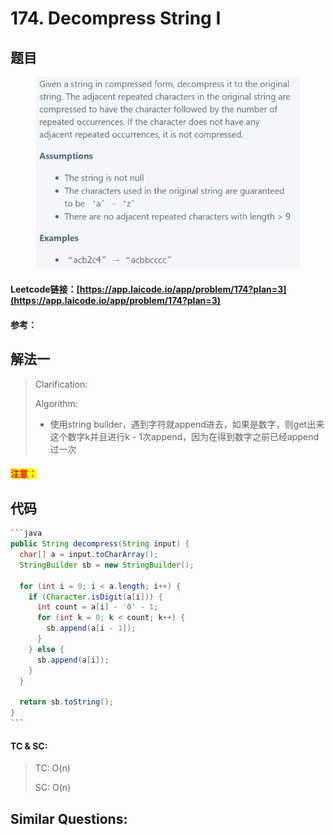 # 174. Decompress String I

## 题目

<figure><img src="../../.gitbook/assets/image (7) (2).png" alt=""><figcaption></figcaption></figure>

#### Leetcode链接：[https://app.laicode.io/app/problem/174?plan=3](https://app.laicode.io/app/problem/174?plan=3)

#### 参考：

## 解法一

> Clarification:&#x20;
>
> Algorithm:&#x20;
>
> * 使用string builder，遇到字符就append进去，如果是数字，则get出来这个数字k并且进行k - 1次append，因为在得到数字之前已经append过一次

#### <mark style="color:red;">注意：</mark>

## 代码

````java
```java
public String decompress(String input) {
  char[] a = input.toCharArray();
  StringBuilder sb = new StringBuilder();

  for (int i = 0; i < a.length; i++) {
    if (Character.isDigit(a[i])) {
      int count = a[i] - '0' - 1;
      for (int k = 0; k < count; k++) {
        sb.append(a[i - 1]);
      }
    } else {
      sb.append(a[i]);
    }
  }

  return sb.toString();
}
```
````

#### TC & SC:&#x20;

> TC: O(n)
>
> SC: O(n)

## **Similar Questions:**&#x20;
